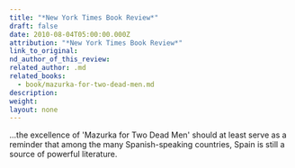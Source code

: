 ```yaml
---
title: "*New York Times Book Review*"
draft: false
date: 2010-08-04T05:00:00.000Z
attribution: "*New York Times Book Review*"
link_to_original:
nd_author_of_this_review:
related_author: .md
related_books:
  - book/mazurka-for-two-dead-men.md
description:
weight:
layout: none
---
```

...the excellence of 'Mazurka for Two Dead Men' should at least serve as a reminder that among the many Spanish-speaking countries, Spain is still a source of powerful literature.

